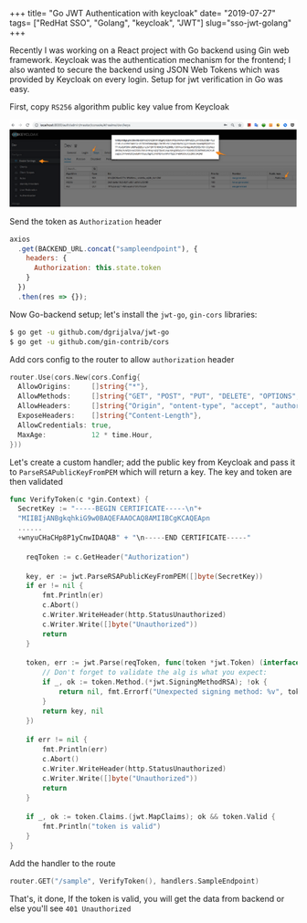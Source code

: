 +++
title= "Go JWT Authentication with keycloak"
date= "2019-07-27"
tags= ["RedHat SSO", "Golang", "keycloak", "JWT"]
slug="sso-jwt-golang"
+++

Recently I was working on a React project with Go backend using Gin web framework. Keycloak was the authentication mechanism for the frontend; I also wanted to secure the backend using JSON Web Tokens which was provided by Keycloak on every login. Setup for jwt verification in Go was easy.

First, copy `RS256` algorithm public key value from Keycloak

![sso_setup](sso-key.png)

Send the token as `Authorization` header

```javascript
axios
  .get(BACKEND_URL.concat("sampleendpoint"), {
    headers: {
      Authorization: this.state.token
    }
  })
  .then(res => {});
```

Now Go-backend setup; let's install the `jwt-go`, `gin-cors` libraries:

```bash
$ go get -u github.com/dgrijalva/jwt-go
$ go get -u github.com/gin-contrib/cors
```

Add cors config to the router to allow `authorization` header

```go
router.Use(cors.New(cors.Config{
  AllowOrigins:     []string{"*"},
  AllowMethods:     []string{"GET", "POST", "PUT", "DELETE", "OPTIONS", "HEAD"},
  AllowHeaders:     []string{"Origin", "ontent-type", "accept", "authorization"},
  ExposeHeaders:    []string{"Content-Length"},
  AllowCredentials: true,
  MaxAge:           12 * time.Hour,
}))
```

Let's create a custom handler; add the public key from Keycloak and pass it to `ParseRSAPublicKeyFromPEM` which will return a key. The key and token are then validated

```go
func VerifyToken(c *gin.Context) {
  SecretKey := "-----BEGIN CERTIFICATE-----\n"+
  "MIIBIjANBgkqhkiG9w0BAQEFAAOCAQ8AMIIBCgKCAQEApn
  ......
  +wnyuCHaCHp8P1yCnwIDAQAB" + "\n-----END CERTIFICATE-----"

	reqToken := c.GetHeader("Authorization")

	key, er := jwt.ParseRSAPublicKeyFromPEM([]byte(SecretKey))
	if er != nil {
		fmt.Println(er)
		c.Abort()
		c.Writer.WriteHeader(http.StatusUnauthorized)
		c.Writer.Write([]byte("Unauthorized"))
		return
	}

	token, err := jwt.Parse(reqToken, func(token *jwt.Token) (interface{}, error) {
		// Don't forget to validate the alg is what you expect:
		if _, ok := token.Method.(*jwt.SigningMethodRSA); !ok {
			return nil, fmt.Errorf("Unexpected signing method: %v", token.Header["alg"])
		}
		return key, nil
	})

	if err != nil {
		fmt.Println(err)
		c.Abort()
		c.Writer.WriteHeader(http.StatusUnauthorized)
		c.Writer.Write([]byte("Unauthorized"))
		return
	}

	if _, ok := token.Claims.(jwt.MapClaims); ok && token.Valid {
		fmt.Println("token is valid")
	}
}
```

Add the handler to the route

```go
router.GET("/sample", VerifyToken(), handlers.SampleEndpoint)
```

That's, it done, If the token is valid, you will get the data from backend or else you'll see `401 Unauthorized`
